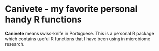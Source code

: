 # Canivete - my favorite personal handy R functions



**Canivete** means swiss-knife in Portuguese. This is a personal R package which contains useful R functions that I have been using in microbiome research.

